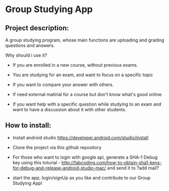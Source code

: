# Group Studying App


## Project description:

A group studying program, whose main functions are uploading and grading questions 
and answers.

Why should i use it?

*	If you are enrolled in a new course, without previous exams.  

*	You are studying for an exam, and want to focus on a specific topic

*	If you want to compare your answer with others.

*	If need external matirial for a course but don't know what's good online.

*	If you want help with a specific question while studying to an exam and want to have a discussion about it with other students.



## How to install:

*	Install android studio https://developer.android.com/studio/install

*	Clone the project via this github repository

*	For those who want to login with google api, generate a SHA-1 Debug key using this
	toturial - http://fabcoding.com/how-to-obtain-sha1-keys-for-debug-and-release-android-studio-mac/ and send it to ?add mail?

*	start the app, login/signUp as you like and contribute to our Group Studying App!




